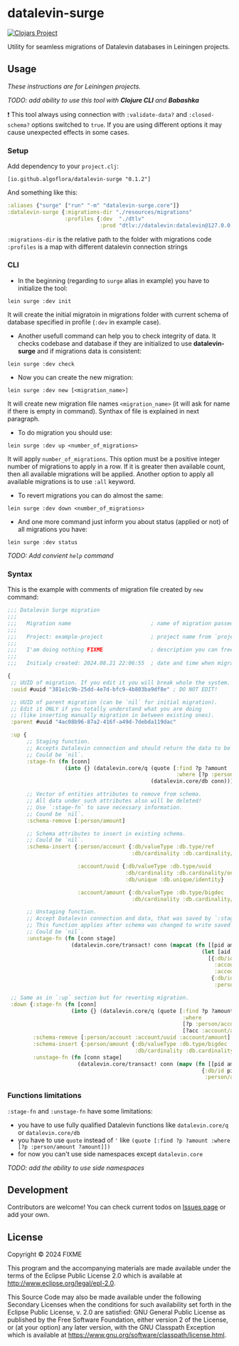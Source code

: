 # datalevin-surge

[![Clojars Project](https://img.shields.io/clojars/v/io.github.algoflora/datalevin-surge.svg)](https://clojars.org/io.github.algoflora/datalevin-surge)

Utility for seamless migrations of Datalevin databases in Leiningen projects.

## Usage

_These instructions are for Leiningen projects._

_TODO: add ability to use this tool with **Clojure CLI** and **Babashka**_

❗ This tool always using connection with `:validate-data?` and `:closed-schema?` options switched to `true`. If you are using different options it may cause unexpected effects in some cases.

### Setup

Add dependency to your `project.clj`:

```[io.github.algoflora/datalevin-surge "0.1.2"]```

And something like this:

```clojure
:aliases {"surge" ["run" "-m" "datalevin-surge.core"]}
:datalevin-surge {:migrations-dir "./resources/migrations"
                  :profiles {:dev  "./dtlv"
                             :prod "dtlv://datalevin:datalevin@127.0.0.1"}}
```

`:migrations-dir` is the relative path to the folder with migrations code
`:profiles` is a map with different datalevin connection strings

### CLI

* In the beginning (regarding to `surge` alias in example) you have to initialize the tool:

```lein surge :dev init```

It will create the initial migratoin in migrations folder with current schema of database specified in profile (`:dev` in example case).
* Another usefull command can help you to check integrity of data. It checks codebase and database if they are initialized to use **datalevin-surge** and if migrations data is consistent:

```lein surge :dev check```
* Now you can create the new migration:

```lein surge :dev new [<migration_name>]```

It will create new migration file names `<migration_name>` (it will ask for name if there is empty in command). Synthax of file is explained in next paragraph.
* To do migration you should use:

```lein surge :dev up <number_of_migrations>```

It will apply `number_of_migrations`. This option must be a positive integer number of migrations to apply in a row. If it is greater then available count, then all available migrations will be applied. Another option to apply all available migrations is to use `:all` keyword.
* To revert migrations you can do almost the same:

```lein surge :dev down <number_of_migrations>```

* And one more command just inform you about status (applied or not) of all migrations you have:

```lein surge :dev status```

_TODO: Add convient `help` command_

### Syntax

This is the example with comments of migration file created by `new` command:

```clojure
;;; Datalevin Surge migration
;;;
;;;   Migration name                         ; name of migration passed when created
;;;
;;;   Project: example-project               ; project name from `project.clj`
;;;
;;;   I'am doing nothing FIXME               ; description you can freely change
;;;
;;;   Initialy created: 2024.08.21 22:06:55  ; date and time when migration was created

{
 ;; UUID of migration. If you edit it you will break whole the system. 
 :uuid #uuid "381e1c9b-25dd-4e7d-bfc9-4b803ba9df8e" ; DO NOT EDIT!

 ;; UUID of parent migration (can be `nil` for initial migration).
 ;; Edit it ONLY if you totally understand what you are doing
 ;; (like inserting manually migration in between existing ones).
 :parent #uuid "4ac08b96-87a2-416f-a49d-7debda119dac"                         

 :up {
      ;; Staging function.
      ;; Accepts Datalevin connection and should return the data to be saved between migrations.
      ;; Could be `nil`.
      :stage-fn (fn [conn]
                  (into {} (datalevin.core/q (quote [:find ?p ?amount
                                                     :where [?p :person/amount ?amount]])
                                             (datalevin.core/db conn))))

      ;; Vector of entities attributes to remove from schema.
      ;; All data under such attributes also will be deleted!
      ;; Use `:stage-fn` to save necessary information.
      ;; Cound be `nil`.
      :schema-remove [:person/amount]

      ;; Schema attributes to insert in existing schema.
      ;; Could be `nil`.
      :schema-insert {:person/account {:db/valueType :db.type/ref
                                       :db/cardinality :db.cardinality/one}

                      :account/uuid {:db/valueType :db.type/uuid
                                     :db/cardinality :db.cardinality/one
                                     :db/unique :db.unique/identity}

                      :account/amount {:db/valueType :db.type/bigdec
                                       :db/cardinality :db.cardinality/one}}

      ;; Unstaging function.
      ;; Accept Datalevin connection and data, that was saved by `:stage-fn`.
      ;; This function applies after schema was changed to write saved data regarding to new data structure.
      ;; Could be `nil`.
      :unstage-fn (fn [conn stage]
                    (datalevin.core/transact! conn (mapcat (fn [[pid am]]
                                                             (let [aid (+ 1000 pid)]
                                                               [{:db/id aid
                                                                 :account/uuid (random-uuid)
                                                                 :account/amount am}
                                                                {:db/id pid
                                                                 :person/account aid}])) stage)))}

 ;; Same as in `:up` section but for reverting migration.
 :down {:stage-fn (fn [conn]
                    (into {} (datalevin.core/q (quote [:find ?p ?amount
                                                       :where
                                                       [?p :person/account ?acc]
                                                       [?acc :account/amount ?amount]]) (datalevin.core/db conn))))
        :schema-remove [:person/account :account/uuid :account/amount]
        :schema-insert {:person/amount {:db/valueType :db.type/bigdec
                                        :db/cardinality :db.cardinality/one}}
        :unstage-fn (fn [conn stage]
                      (datalevin.core/transact! conn (mapv (fn [[pid am]]
                                                             {:db/id pid
                                                              :person/amount am}) stage)))}}
```

### Functions limitations

`:stage-fn` and `:unstage-fn` have some limitations:
* you have to use fully qualified Datalevin functions like `datalevin.core/q` or `datalevin.core/db`
* you have to use `quote` instead of `'` like `(quote [:find ?p ?amount :where [?p :person/amount ?amount]])`
* for now you can't use side namespaces except `datalevin.core`

_TODO: add the ability to use side namespaces_

## Development

Contributors are welcome! You can check current todos on [Issues page](https://github.com/algoflora/datalevin-surge/issues) or add your own.

## License

Copyright © 2024 FIXME

This program and the accompanying materials are made available under the
terms of the Eclipse Public License 2.0 which is available at
http://www.eclipse.org/legal/epl-2.0.

This Source Code may also be made available under the following Secondary
Licenses when the conditions for such availability set forth in the Eclipse
Public License, v. 2.0 are satisfied: GNU General Public License as published by
the Free Software Foundation, either version 2 of the License, or (at your
option) any later version, with the GNU Classpath Exception which is available
at https://www.gnu.org/software/classpath/license.html.
